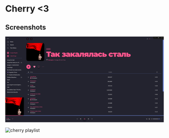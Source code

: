# Cherry <3 

## Screenshots

![cherry album](cherry.png)

![cherry playlist](https://user-images.githubusercontent.com/68787474/120439279-55d8be80-c350-11eb-9cbd-8d613b0e387a.png)
